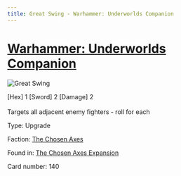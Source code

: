 ```yaml
---
title: Great Swing - Warhammer: Underworlds Companion
---
```


# [Warhammer: Underworlds Companion](https://guidokessels.github.io/wh-underworlds)

  

![Great Swing](https://warhammerunderworlds.com/wp-content/uploads/sites/6/2018/02/140_ENG.png)

<div class="whu-weapon">[Hex] 1 [Sword] 2 [Damage] 2</div><br /> Targets all adjacent enemy fighters - roll for each

Type: Upgrade

Faction: [The Chosen Axes](https://guidokessels.github.io/wh-underworlds/factions/the-chosen-axes)

Found in: [The Chosen Axes Expansion](https://guidokessels.github.io/wh-underworlds/locations/the-chosen-axes-expansion)

Card number: 140
